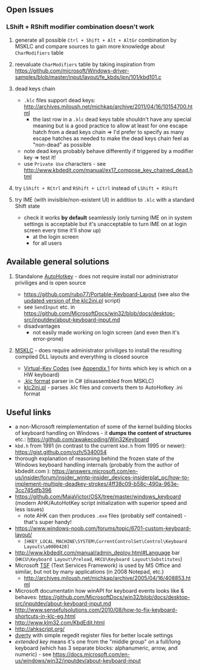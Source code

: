 ## Open Issues

### LShift + RShift modifier combination doesn't work

1. generate all possible `Ctrl + Shift + Alt + AltGr` combination by MSKLC and compare sources to gain more knowledge about `CharModifiers` table

1. reevaluate `CharModifiers` table by taking inspiration from https://github.com/microsoft/Windows-driver-samples/blob/master/input/layout/fe_kbds/jpn/101/kbd101.c

1. dead keys chain
    - `.klc` files support dead keys: http://archives.miloush.net/michkap/archive/2011/04/16/10154700.html
        - the last row in a `.klc` dead keys table shouldn't have any special meaning but is a good practice to allow at least for one escape hatch from a dead keys chain => I'd prefer to specify as many escape hatches as needed to make the dead keys chain feel as "non-dead" as possible
    - note dead keys probably behave differently if triggered by a modifier key => test it!
    - use `Private Use` characters - see http://www.kbdedit.com/manual/ex17_compose_key_chained_dead.html

1. try `LShift + RCtrl` and `RShift + LCtrl` instead of `LShift + RShift`

1. try IME (with invisible/non-existent UI) in addition to `.klc` with a standard Shift state
    - check it works **by default** seamlessly (only turning IME on in system settings is acceptable but it's unacceptable to turn IME on at login screen every time it'll show up)
        - at the login screen
        - for all users

## Available general solutions

1. Standalone [AutoHotkey](https://github.com/Lexikos/AutoHotkey_L ) - does not require install nor administrator priviliges and is open source

    * https://github.com/rubo77/Portable-Keyboard-Layout (see also the [updated version of the klc2ini.pl](https://github.com/amire80/msklc_reader ) script)
    * see `SendInput` etc. in https://github.com/MicrosoftDocs/win32/blob/docs/desktop-src/inputdev/about-keyboard-input.md
    * disadvantages
        * not easily made working on login screen (and even then it's error-prone)

1. [MSKLC](https://www.microsoft.com/en-us/download/details.aspx?id=22339 ) - does require administrator priviliges to install the resulting compiled DLL layouts and everything is closed source

    * [Virtual-Key Codes](https://msdn.microsoft.com/en-us/library/windows/desktop/dd375731(v=vs.85).aspx ) (see [Appendix 1](https://reactos.org/wiki/Create_a_keyboard_layout ) for hints which key is which on a HW keyboard)
    * [.klc format](https://pastebin.com/UXc1ub4V ) parser in C# (disassembled from MSKLC)
    * [klc2ini.pl](https://github.com/amire80/msklc_reader ) - parses .klc files and converts them to AutoHotkey .ini format


## Useful links

* a non-Microsoft reimplementation of some of the kernel building blocks of keyboard handling on Windows - it **dumps the content of structures** etc.: https://github.com/awakecoding/Win32Keyboard
* `kbd.h` from 1991 (in contrast to the current `kbd.h` from 1995 or newer): https://gist.github.com/ozh/5340054
* thorough explanation of reasoning behind the frozen state of the Windows keyboard handling internals (probably from the author of kbdedit.com ): https://answers.microsoft.com/en-us/insider/forum/insider_wintp-insider_devices-insiderplat_pc/how-to-implement-multiple-deadkey-strokes/4ff38c09-b58c-490a-963e-3cc745dfb396
* https://github.com/MaiaVictor/OSX/tree/master/windows_keyboard (modern AHK/AutoHotKey script initialization with superior speed and less issues)
    * note AHK can then produces `.exe` files (probably self contained) - that's super handy!
* https://www.windows-noob.com/forums/topic/6701-custom-keyboard-layout/
    * `[HKEY_LOCAL_MACHINE\SYSTEM\CurrentControlSet\Control\Keyboard Layouts\a0000420]`
* http://www.kbdedit.com/manual/admin_deploy.html#Language bar (`HKCU\Keyboard Layout\Preload`, `HKCU\Keyboard Layout\Substitutes`)
* Microsoft [TSF](https://msdn.microsoft.com/de-de/library/windows/desktop/ms538086(v=vs.85).aspx ) (Text Services Framework) is used by MS Office and similar, but not by many applications (in 2008 Notepad, etc.)
    * http://archives.miloush.net/michkap/archive/2005/04/16/408853.html
* Microsoft documentatin how winAPI for keyboard events looks like & behaves: https://github.com/MicrosoftDocs/win32/blob/docs/desktop-src/inputdev/about-keyboard-input.md
* http://www.sensefulsolutions.com/2010/08/how-to-fix-keyboard-shortcuts-in-klc-eg.html
* http://www.klm32.com/KbdEdit.html
* http://ahkscript.org/
* [dverty](https://github.com/chid/dvorak-qwerty/tree/master/dverty ) with simple regedit register files for better locale settings
* *extended key* means it's one from the "middle group" on a full/long keyboard (which has 3 separate blocks: alphanumeric, arrow, and numeric) - see https://docs.microsoft.com/en-us/windows/win32/inputdev/about-keyboard-input
